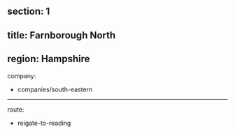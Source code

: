section: 1
----
title: Farnborough North
----
region: Hampshire
----
company:
- companies/south-eastern
----
route:
- reigate-to-reading
